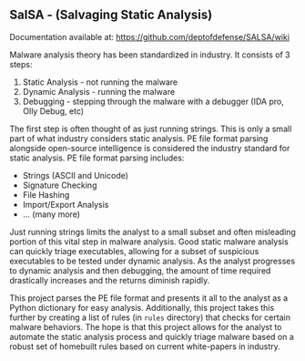 ## SalSA - (Salvaging Static Analysis)

Documentation available at: https://github.com/deptofdefense/SALSA/wiki

Malware analysis theory has been standardized in industry. It consists of 3 steps:

1. Static Analysis - not running the malware
2. Dynamic Analysis - running the malware
3. Debugging - stepping through the malware with a debugger (IDA pro, Olly Debug, etc)

The first step is often thought of as just running strings. This is only a small part of what industry considers static analysis. PE file format parsing alongside open-source intelligence is considered the industry standard for static analysis. PE file format parsing includes:

- Strings (ASCII and Unicode)
- Signature Checking
- File Hashing
- Import/Export Analysis
- ... (many more)

Just running strings limits the analyst to a small subset and often misleading portion of this vital step in malware analysis. Good static malware analysis can quickly triage executables, allowing for a subset of suspicious executables to be tested under dynamic analysis. As the analyst progresses to dynamic analysis and then debugging, the amount of time required drastically increases and the returns diminish rapidly.

This project parses the PE file format and presents it all to the analyst as a Python dictionary for easy analysis. Additionally, this project takes this further by creating a list of rules (in `rules` directory) that checks for certain malware behaviors. The hope is that this project allows for the analyst to automate the static analysis process and quickly triage malware based on a robust set of homebuilt rules based on current white-papers in industry.

